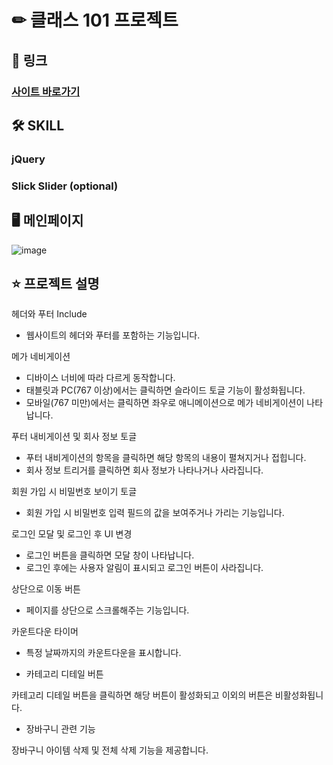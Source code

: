 # ✏ 클래스 101 프로젝트
## 🚀 링크
### [사이트 바로가기](https://goseongho.github.io/class101/) 
## 🛠 SKILL 
### jQuery  
### Slick Slider (optional)
## 🖥 메인페이지
![image](https://github.com/goseongho/class101/assets/152961741/e9ef2d4b-6bfb-4cc8-94dc-565e3913efb4)


## ⭐️ 프로젝트 설명
헤더와 푸터 Include
- 웹사이트의 헤더와 푸터를 포함하는 기능입니다.

 메가 네비게이션
 
- 디바이스 너비에 따라 다르게 동작합니다.
- 태블릿과 PC(767 이상)에서는 클릭하면 슬라이드 토글 기능이 활성화됩니다.
- 모바일(767 미만)에서는 클릭하면 좌우로 애니메이션으로 메가 네비게이션이 나타납니다.

푸터 내비게이션 및 회사 정보 토글

- 푸터 내비게이션의 항목을 클릭하면 해당 항목의 내용이 펼쳐지거나 접힙니다.
- 회사 정보 트리거를 클릭하면 회사 정보가 나타나거나 사라집니다.

회원 가입 시 비밀번호 보이기 토글

- 회원 가입 시 비밀번호 입력 필드의 값을 보여주거나 가리는 기능입니다.

로그인 모달 및 로그인 후 UI 변경

- 로그인 버튼을 클릭하면 모달 창이 나타납니다.
- 로그인 후에는 사용자 알림이 표시되고 로그인 버튼이 사라집니다.

상단으로 이동 버튼

- 페이지를 상단으로 스크롤해주는 기능입니다.

카운트다운 타이머

- 특정 날짜까지의 카운트다운을 표시합니다.

- 카테고리 디테일 버튼

카테고리 디테일 버튼을 클릭하면 해당 버튼이 활성화되고 이외의 버튼은 비활성화됩니다.

- 장바구니 관련 기능

장바구니 아이템 삭제 및 전체 삭제 기능을 제공합니다.

